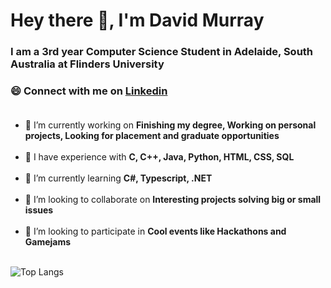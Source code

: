 # Hey there 👋, I'm David Murray #
### I am a 3rd year Computer Science Student in Adelaide, South Australia at Flinders University ###

### 😄 Connect with me on <a href="https://www.linkedin.com/in/daviddavemurray/">Linkedin</a><br><br> ###

- 🔭 I’m currently working on **Finishing my degree, Working on personal projects, Looking for placement and graduate opportunities**<br><br>
- 💬 I have experience with **C, C++, Java, Python, HTML, CSS, SQL**<br><br>
- 🌱 I’m currently learning **C#, Typescript, .NET**<br><br>
- 👯 I’m looking to collaborate on **Interesting projects solving big or small issues**<br><br>
- 👯 I’m looking to participate in **Cool events like Hackathons and Gamejams**<br><br>

![Top Langs](https://github-readme-stats.vercel.app/api/top-langs/?username=Ottaplz&langs_count_private=true&theme=radical&card_width=445)<br><br>
